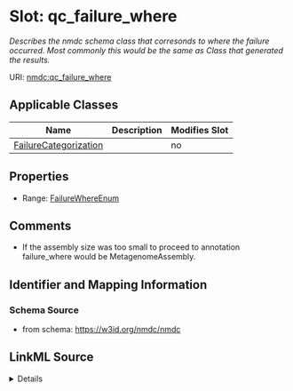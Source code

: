 # Slot: qc_failure_where


_Describes the nmdc schema class that corresonds to where the failure occurred. Most commonly this would be the same as Class that generated the results._



URI: [nmdc:qc_failure_where](https://w3id.org/nmdc/qc_failure_where)



<!-- no inheritance hierarchy -->




## Applicable Classes

| Name | Description | Modifies Slot |
| --- | --- | --- |
[FailureCategorization](FailureCategorization.md) |  |  no  |







## Properties

* Range: [FailureWhereEnum](FailureWhereEnum.md)





## Comments

* If the assembly size was too small to proceed to annotation failure_where would be MetagenomeAssembly.

## Identifier and Mapping Information







### Schema Source


* from schema: https://w3id.org/nmdc/nmdc




## LinkML Source

<details>
```yaml
name: qc_failure_where
description: Describes the nmdc schema class that corresonds to where the failure
  occurred. Most commonly this would be the same as Class that generated the results.
comments:
- If the assembly size was too small to proceed to annotation failure_where would
  be MetagenomeAssembly.
from_schema: https://w3id.org/nmdc/nmdc
rank: 1000
domain: FailureCategorization
alias: qc_failure_where
domain_of:
- FailureCategorization
range: FailureWhereEnum

```
</details>